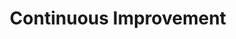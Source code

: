 ---
title: "Continuous Improvement"
type: "role"
definitions:
  - "Demonstrates eagerness to acquire necessary technical knowledge, skills, and judgment to accomplish a result or to serve a customer's needs effectively."
  - "Has desire and drive to acquire knowledge and skills necessary to perform job more effectively."
positives:
  - "Keeps up-to-date on current research and technology in one's work focus and identifies and pursues areas for development and training that will enhance job performance."
  - "Takes responsibility for one's own development."
  - "Maintains fluency in appropriate work applications, software, or tools."
  - "Reviews, selects, and disseminates information regarding key technologies, best practices, and tools to others in the group."
  - "Continually looks for ways to expand job capabilities."
negatives:
  - ""
---